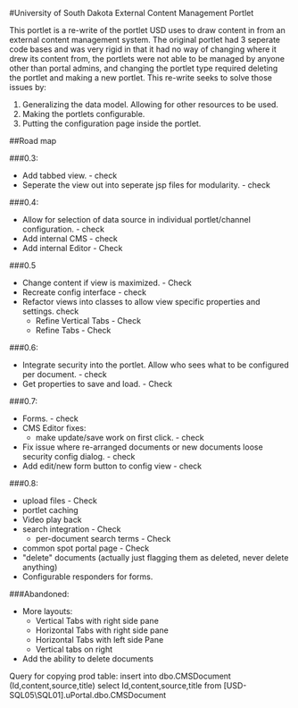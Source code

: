 #University of South Dakota External Content Management Portlet

This portlet is a re-write of the portlet USD uses to draw content in from an
external content management system. The original portlet had 3 seperate code
bases and was very rigid in that it had no way of changing where it drew its
content from, the portlets were not able to be managed by anyone other than 
portal admins, and changing the portlet type required deleting the portlet and
making a new portlet. This re-write seeks to solve those issues by:

1. Generalizing the data model. Allowing for other resources to be used.
2. Making the portlets configurable.
3. Putting the configuration page inside the portlet.


##Road map

###0.3:

* Add tabbed view. - check
* Seperate the view out into seperate jsp files for modularity. - check

###0.4:

* Allow for selection of data source in individual portlet/channel configuration. - check
* Add internal CMS - check
* Add internal Editor - Check

###0.5

* Change content if view is maximized. - Check
* Recreate config interface - check
* Refactor views into classes to allow view specific properties and settings. check
  * Refine Vertical Tabs - Check
  * Refine Tabs - Check

###0.6:

* Integrate security into the portlet. Allow who sees what to be configured per document. - check
* Get properties to save and load. - Check

###0.7:

* Forms. - check
* CMS Editor fixes:
  * make update/save work on first click. - check
* Fix issue where re-arranged documents or new documents loose security config dialog. - check
* Add edit/new form button to config view - check

###0.8:

* upload files - Check
* portlet caching
* Video play back
* search integration - Check
	* per-document search terms - Check
* common spot portal page - Check
* "delete" documents (actually just flagging them as deleted, never delete anything)
* Configurable responders for forms.

###Abandoned:
* More layouts:
  * Vertical Tabs with right side pane
  * Horizontal Tabs with right side pane
  * Horizontal Tabs with left side Pane
  * Vertical tabs on right
* Add the ability to delete documents


Query for copying prod table:
insert into dbo.CMSDocument (Id,content,source,title)
select Id,content,source,title from [USD-SQL05\SQL01].uPortal.dbo.CMSDocument
